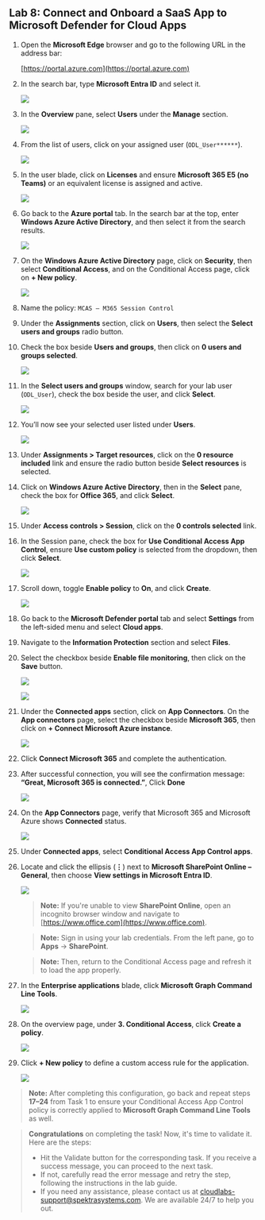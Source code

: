 ## Lab 8: Connect and Onboard a SaaS App to Microsoft Defender for Cloud Apps

1. Open the **Microsoft Edge** browser and go to the following URL in the address bar: 

   [https://portal.azure.com](https://portal.azure.com)

1. In the search bar, type **Microsoft Entra ID** and select it.

   ![](./media/g-1-1.png)

1. In the **Overview** pane, select **Users** under the **Manage** section.
  
   ![](./media/g-1-2.png)

1. From the list of users, click on your assigned user (`ODL_User******`).
  
   ![](./media/g-1-3.png)

1. In the user blade, click on **Licenses** and ensure **Microsoft 365 E5 (no Teams)** or an equivalent license is assigned and active.
  
   ![](./media/g-1-4.png)

1. Go back to the **Azure portal** tab. In the search bar at the top, enter **Windows Azure Active Directory**, and then select it from the search results.
  
    ![](./media/g-4-1.png)

1. On the **Windows Azure Active Directory** page, click on **Security**, then select **Conditional Access**, and on the Conditional Access page, click on **+ New policy**.
  
    ![](./media/corg-1-14.png)

1. Name the policy: `MCAS – M365 Session Control`

1. Under the **Assignments** section, click on **Users**, then select the **Select users and groups** radio button.

1. Check the box beside **Users and groups**, then click on **0 users and groups selected**.
  
    ![](./media/corg-1-15.png)

1. In the **Select users and groups** window, search for your lab user (`ODL_User`), check the box beside the user, and click **Select**.
  
    ![](./media/corg-1-16.png)

1. You’ll now see your selected user listed under **Users**.
  
    ![](./media/corg-1-17.png)

1. Under **Assignments > Target resources**, click on the **0 resource included** link and ensure the radio button beside **Select resources** is selected.

1. Click on **Windows Azure Active Directory**, then in the **Select** pane, check the box for **Office 365**, and click **Select**.
  
    ![](./media/corg-1-18.png)

1. Under **Access controls > Session**, click on the **0 controls selected** link.

1. In the Session pane, check the box for **Use Conditional Access App Control**, ensure **Use custom policy** is selected from the dropdown, then click **Select**.
  
    ![](./media/corg-1-19.png)

1. Scroll down, toggle **Enable policy** to **On**, and click **Create**.
  
    ![](./media/corg-1-20.png)

1. Go back to the **Microsoft Defender portal** tab and select **Settings** from the left-sided menu and select **Cloud apps**.

1. Navigate to the **Information Protection** section and select **Files**.

1. Select the checkbox beside **Enable file monitoring**, then click on the **Save** button.
  
    ![](./media/corg-1-21.png)

    ![](./media/corg-1-22.png)

1. Under the **Connected apps** section, click on **App Connectors**. On the **App connectors** page, select the checkbox beside **Microsoft 365**, then click on **+ Connect Microsoft Azure instance**.
  
    ![](./media/corg-1-23.png)

1. Click **Connect Microsoft 365** and complete the authentication.

1. After successful connection, you will see the confirmation message: **“Great, Microsoft 365 is connected.”**, Click **Done**
 
    ![](./media/g-1-11.png)

1. On the **App Connectors** page, verify that Microsoft 365 and Microsoft Azure shows **Connected** status.
  
    ![](./media/g-1-12.png)

1. Under **Connected apps**, select **Conditional Access App Control apps**.

1. Locate and click the ellipsis (**⋮**) next to **Microsoft SharePoint Online – General**, then choose **View settings in Microsoft Entra ID**.

   ![](./media/22-g-2.png)

   > **Note:** If you're unable to view **SharePoint Online**, open an incognito browser window and navigate to [https://www.office.com](https://www.office.com).
   
   > **Note:** Sign in using your lab credentials. From the left pane, go to **Apps** → **SharePoint**.
   
   >**Note:** Then, return to the Conditional Access page and refresh it to load the app properly.

1. In the **Enterprise applications** blade, click **Microsoft Graph Command Line Tools**.

   ![](./media/22-g-3.png)

1. On the overview page, under **3. Conditional Access**, click **Create a policy**.

   ![](./media/22-g-4.png)

1. Click **+ New policy** to define a custom access rule for the application.

   ![](./media/22-g-5.png)

> **Note:** After completing this configuration, go back and repeat steps **17–24** from Task 1 to ensure your Conditional Access App Control policy is correctly applied to **Microsoft Graph Command Line Tools** as well.

> **Congratulations** on completing the task! Now, it's time to validate it. Here are the steps:
> - Hit the Validate button for the corresponding task. If you receive a success message, you can proceed to the next task. 
> - If not, carefully read the error message and retry the step, following the instructions in the lab guide.
> - If you need any assistance, please contact us at cloudlabs-support@spektrasystems.com. We are available 24/7 to help you out.
<validation step="1bbaab69-9291-4c6b-bd0c-7c019d729d2f" />